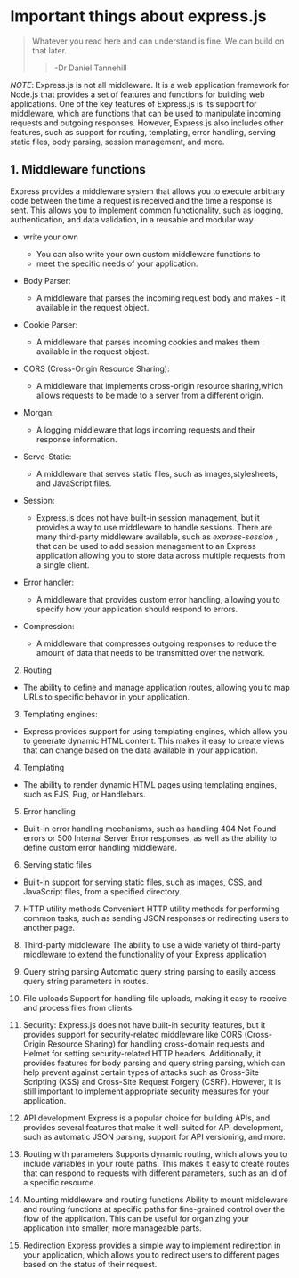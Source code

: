 # Important things about express.js
>  Whatever you read here and can understand is fine. 
>  We can build on that later.
>>  -Dr Daniel Tannehill

_NOTE_:
Express.js is not all middleware. It is a web application framework for Node.js that provides a set of features and functions for building web applications. One of the key features of Express.js is its support for middleware, which are functions that can be used to manipulate incoming requests and outgoing responses. However, Express.js also includes other features, such as support for routing, templating, error handling, serving static files, body parsing, session management, and more.

## 1. Middleware functions
Express provides a middleware system that allows you to execute arbitrary code between the time a request is received and the time a response is sent. This allows you to implement common functionality, such as logging, authentication, and data validation, in a reusable and modular way

-   write your own
    - You can also write your own custom middleware functions to 
    - meet the specific needs of your application.

-   Body Parser: 
    - A middleware that parses the incoming request body and makes - it available in the request object.

-   Cookie Parser: 
    - A middleware that parses incoming cookies and makes them : available in the request object.

-   CORS (Cross-Origin Resource Sharing): 
    - A middleware that implements cross-origin resource sharing,which allows requests to be made to a server from a different origin.

-   Morgan: 
    - A logging middleware that logs incoming requests and their response information.

-   Serve-Static: 
    - A middleware that serves static files, such as images,stylesheets, and JavaScript files.

-   Session:
    - Express.js does not have built-in session management, but it provides a way to use middleware to handle sessions. There are many third-party middleware available, such as *express-session* , that can be used to add session management to an Express application allowing you to store data across multiple requests from a single client.

-   Error handler: 
    - A middleware that provides custom error handling, allowing you to specify how your application should respond to errors.

-   Compression: 
    - A middleware that compresses outgoing responses to reduce the amount of data that needs to be transmitted over the network.

2. Routing
- The ability to define and manage application routes, allowing you to map URLs to specific behavior in your application.

3. Templating engines: 
- Express provides support for using templating engines, which allow you to generate dynamic HTML content. This makes it easy to create views that can change based on the data available in your application.

4. Templating
- The ability to render dynamic HTML pages using templating engines, such as EJS, Pug, or Handlebars.

5. Error handling
- Built-in error handling mechanisms, such as handling 404 Not Found errors or 500 Internal Server Error responses, as well as the ability to define custom error handling middleware.

6. Serving static files
- Built-in support for serving static files, such as images, CSS, and JavaScript files, from a specified directory.

7. HTTP utility methods
Convenient HTTP utility methods for performing common tasks, such as sending JSON responses or redirecting users to another page.

8. Third-party middleware
The ability to use a wide variety of third-party middleware to extend the functionality of your Express application

9. Query string parsing
Automatic query string parsing to easily access query string parameters in routes.

10. File uploads
Support for handling file uploads, making it easy to receive and process files from clients.

11. Security: 
Express.js does not have built-in security features, but it provides support for security-related middleware like CORS (Cross-Origin Resource Sharing) for handling cross-domain requests and Helmet for setting security-related HTTP headers. Additionally, it provides features for body parsing and query string parsing, which can help prevent against certain types of attacks such as Cross-Site Scripting (XSS) and Cross-Site Request Forgery (CSRF). However, it is still important to implement appropriate security measures for your application.

12. API development
Express is a popular choice for building APIs, and provides several features that make it well-suited for API development, such as automatic JSON parsing, support for API versioning, and more.

13. Routing with parameters
Supports dynamic routing, which allows you to include variables in your route paths. This makes it easy to create routes that can respond to requests with different parameters, such as an id of a specific resource.

14. Mounting middleware and routing functions
Ability to mount middleware and routing functions at specific paths for fine-grained control over the flow of the application.
This can be useful for organizing your application into smaller, more manageable parts.

15. Redirection
Express provides a simple way to implement redirection in your application, which allows you to redirect users to different pages based on the status of their request.